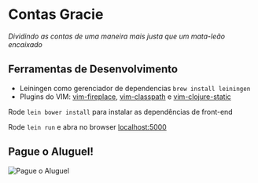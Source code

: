 # Contas Gracie

_Dividindo as contas de uma maneira mais justa que um mata-leão encaixado_

## Ferramentas de Desenvolvimento

- Leiningen como gerenciador de dependencias `brew install leiningen`
- Plugins do VIM: [vim-fireplace](https://github.com/tpope/vim-fireplace), [vim-classpath](https://github.com/tpope/vim-classpath) e [vim-clojure-static](https://github.com/guns/vim-clojure-static)

Rode `lein bower install` para instalar as dependências de front-end

Rode `lein run` e abra no browser [localhost:5000](http://localhost:5000)

## Pague o Aluguel!

![Pague o Aluguel](http://spe.fotolog.com/photo/46/14/66/calistenia/1279556313995_f.jpg)

